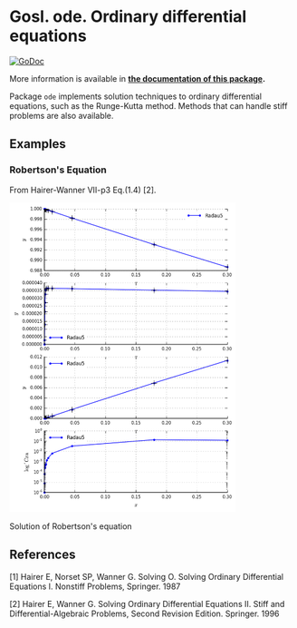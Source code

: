 # Gosl. ode. Ordinary differential equations

[![GoDoc](https://godoc.org/github.com/cpmech/gosl/ode?status.svg)](https://godoc.org/github.com/cpmech/gosl/ode) 

More information is available in **[the documentation of this package](https://godoc.org/github.com/cpmech/gosl/ode).**

Package `ode` implements solution techniques to ordinary differential equations, such as the
Runge-Kutta method. Methods that can handle stiff problems are also available.

## Examples

### Robertson's Equation

From Hairer-Wanner VII-p3 Eq.(1.4) [2].

<div id="container">
<p><img src="../examples/figs/rober.png" width="400"></p>
Solution of Robertson's equation
</div>


## References

[1] Hairer E, Norset SP, Wanner G. Solving O. Solving Ordinary Differential Equations I. Nonstiff
Problems, Springer. 1987

[2] Hairer E, Wanner G. Solving Ordinary Differential Equations II. Stiff and Differential-Algebraic
Problems, Second Revision Edition. Springer. 1996

